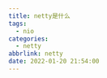 ```yaml
---
title: netty是什么
tags:
  - nio
categories:
  - netty
abbrlink: netty
date: 2022-01-20 21:54:00
---
```


